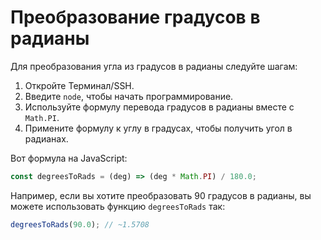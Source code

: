 # Преобразование градусов в радианы

Для преобразования угла из градусов в радианы следуйте шагам:

1. Откройте Терминал/SSH.
2. Введите `node`, чтобы начать программирование.
3. Используйте формулу перевода градусов в радианы вместе с `Math.PI`.
4. Примените формулу к углу в градусах, чтобы получить угол в радианах.

Вот формула на JavaScript:

```js
const degreesToRads = (deg) => (deg * Math.PI) / 180.0;
```

Например, если вы хотите преобразовать 90 градусов в радианы, вы можете использовать функцию `degreesToRads` так:

```js
degreesToRads(90.0); // ~1.5708
```
